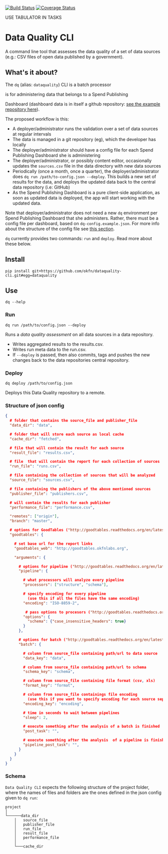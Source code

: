[![Build Status](https://travis-ci.org/okfn/data-quality-cli.svg)](https://travis-ci.org/okfn/data-quality-cli)
[![Coverage Status](https://coveralls.io/repos/okfn/data-quality-cli/badge.svg)](https://coveralls.io/r/okfn/data-quality-cli)


USE TABULATOR IN TASKS


# Data Quality CLI

A command line tool that assesses the data quality of a set of data sources (e.g.: CSV files of open data published by a government).

## What's it about?

The `dq` (alias: `dataquality`) CLI is a batch processor

is for administering data that belongs to a Spend Publishing

Dashboard (dashboard data is in itself a github repository:
<a href="https://github.com/okfn/spd-data-example">see the example repository here</a>).

The proposed workflow is this:

* A deployer/administrator runs the validation over a set of data sources at regular intervals
* The data is managed in a git repository (eg), which the developer has locally
* The deployer/administrator should have a config file for each Spend Publishing
Dashboard she is administering
* The deployer/administrator, or possibly content editor, occasionally updates
the `sources.csv` file in the data directory with new data sources
* Periodically (once a month, once a quarter), the deployer/administrator does
`dq run /path/to-config.json --deploy`. This builds a new set of results for the data,
and deploys the updated data back to the central data repository (i.e: GitHub)
* As the Spend Publishing Dashboard is a pure client-side application, as soon as updated
data is deployed, the app will start working with the updated data.

Note that  deployer/administrator does not need a new `dq` environment per Spend Publishing
Dashboard that she administers. Rather, there must be a config file per dashboard,
based on `dq-config.example.json`. For more info about the structure of the config file
see [this section](###structure-of-jsonconfig).

`dq` currently provides two commands: `run` and `deploy`. Read more about these below.

## Install

```
pip install git+https://github.com/okfn/dataquality-cli.git#egg=dataquality
```

## Use

```
dq --help
```

### Run

```
dq run /path/to/config.json --deploy
```

Runs a *data quality assessment* on all data sources in a data repository.

* Writes aggregated results to the results.csv.
* Writes run meta data to the run.csv.
* If `--deploy` is passed, then also commits, tags and pushes the new changes back to the data repositories central repository.

### Deploy

```
dq deploy /path/to/config.json
```

Deploys this Data Quality repository to a remote.

### Structure of json config

```json
{
  # folder that contains the source_file and publisher_file
  "data_dir": "data",

  # folder that will store each source as local cache
  "cache_dir": "fetched",

  # file that will contain the result for each source
  "result_file": "results.csv",

  # file  that will contain the report for each collection of sources
  "run_file": "runs.csv",

  # file containing the collection of sources that will be analyzed
  "source_file": "sources.csv",

  # file containing the publishers of the above mentioned sources
  "publisher_file": "publishers.csv",

  # will contain the results for each publisher
  "performance_file": "performance.csv",

  "remotes": ["origin"],
  "branch": "master",

  # options for GoodTables ("http://goodtables.readthedocs.org/en/latest/")
  "goodtables": {

    # set base url for the report links
    "goodtables_web": "http://goodtables.okfnlabs.org",

    "arguments": {

      # options for pipeline ("http://goodtables.readthedocs.org/en/latest/pipeline.html")
      "pipeline": {

        # what processors will analyze every pipeline
        "processors": ["structure", "schema"],

        # specify encoding for every pipeline 
          (use this if all the files have the same encoding)
        "encoding": "ISO-8859-2",

         # pass options to procesors ("http://goodtables.readthedocs.org/en/latest/pipeline.html#validator-options")
        "options": {
          "schema": {"case_insensitive_headers": true}
        }
      },

      # options for batch ("http://goodtables.readthedocs.org/en/latest/batch.html")
      "batch": {

        # column from source_file containing path/url to data source
        "data_key": "data",

        # column from source_file containing path/url to schema
        "schema_key": "schema",

        # column from source_file containing file format (csv, xls)
        "format_key": "format",

        # column from source_file containings file encoding
          (use this if you want to specify encoding for each source separately)
        "encoding_key": "encoding",

        # time in seconds to wait between pipelines
        "sleep": 2,

        # execute something after the analysis of a batch is finished
        "post_task": "",

        # execute something after the analysis  of a pipeline is finished
        "pipeline_post_task": "",
      }
    }
  }
}
```

### Schema

`Data Quality CLI` expects the following structure of the project folder, where 
the names of files and folders are the ones defined in the json config given to  `dq run`:

```
project
│
└──────data_dir
    │   source_file
    │   publisher_file
    │   run_file
    │   result_file
    │   performance_file
    │
    └───cache_dir

```
